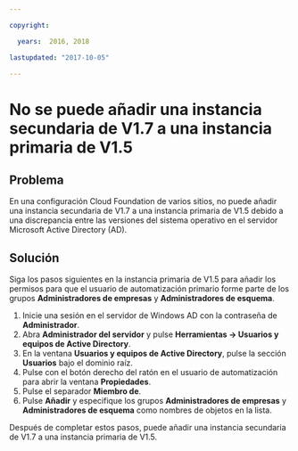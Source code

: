 ```yaml
---

copyright:

  years:  2016, 2018

lastupdated: "2017-10-05"

---
```


# No se puede añadir una instancia secundaria de V1.7 a una instancia primaria de V1.5

## Problema
En una configuración Cloud Foundation de varios sitios, no puede añadir una instancia secundaria de V1.7 a una instancia primaria de V1.5 debido a una discrepancia entre las versiones del sistema operativo en el servidor Microsoft Active Directory (AD).

## Solución
Siga los pasos siguientes en la instancia primaria de V1.5 para añadir los permisos para que el usuario de automatización primario forme parte de los grupos **Administradores de empresas** y **Administradores de esquema**.

1. Inicie una sesión en el servidor de Windows AD con la contraseña de **Administrador**.
2. Abra **Administrador del servidor** y pulse **Herramientas -> Usuarios y equipos de Active Directory**.
4. En la ventana **Usuarios y equipos de Active Directory**, pulse la sección **Usuarios** bajo el dominio raíz.
5. Pulse con el botón derecho del ratón en el usuario de automatización para abrir la ventana **Propiedades**.
6. Pulse el separador **Miembro de**.
7. Pulse **Añadir** y especifique los grupos **Administradores de empresas** y **Administradores de esquema** como nombres de objetos en la lista.  

Después de completar estos pasos, puede añadir una instancia secundaria de V1.7 a una instancia primaria de V1.5.
